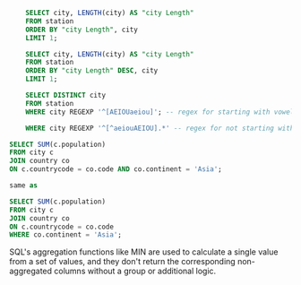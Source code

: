 ```sql
    SELECT city, LENGTH(city) AS "city Length"
    FROM station
    ORDER BY "city Length", city
    LIMIT 1;

    SELECT city, LENGTH(city) AS "city Length"
    FROM station
    ORDER BY "city Length" DESC, city
    LIMIT 1;
```

```sql
    SELECT DISTINCT city
    FROM station
    WHERE city REGEXP '^[AEIOUaeiou]'; -- regex for starting with vowels

    WHERE city REGEXP '^[^aeiouAEIOU].*' -- regex for not starting with vowels (^ acting as not in [])
```

```sql
SELECT SUM(c.population)
FROM city c
JOIN country co
ON c.countrycode = co.code AND co.continent = 'Asia';

same as

SELECT SUM(c.population)
FROM city c
JOIN country co
ON c.countrycode = co.code
WHERE co.continent = 'Asia';
```

SQL's aggregation functions like MIN are used to calculate a single value from a set of values, and they don't return the corresponding non-aggregated columns without a group or additional logic.